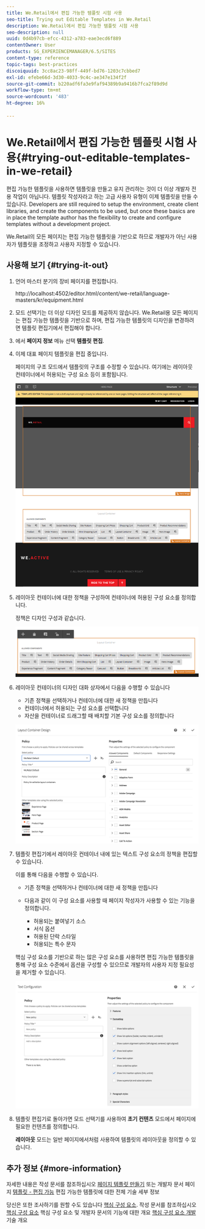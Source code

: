 ```yaml
---
title: We.Retail에서 편집 가능한 템플릿 시험 사용
seo-title: Trying out Editable Templates in We.Retail
description: We.Retail에서 편집 가능한 템플릿 시험 사용
seo-description: null
uuid: 0d4b97cb-efcc-4312-a783-eae3ecd6f889
contentOwner: User
products: SG_EXPERIENCEMANAGER/6.5/SITES
content-type: reference
topic-tags: best-practices
discoiquuid: 3cc8ac23-98ff-449f-bd76-1203c7cbbed7
exl-id: efebe66d-3d30-4033-9c4c-ae347e134f2f
source-git-commit: b220adf6fa3e9faf94389b9a9416b7fca2f89d9d
workflow-type: tm+mt
source-wordcount: '483'
ht-degree: 16%

---
```


# We.Retail에서 편집 가능한 템플릿 시험 사용{#trying-out-editable-templates-in-we-retail}

편집 가능한 템플릿을 사용하면 템플릿을 만들고 유지 관리하는 것이 더 이상 개발자 전용 작업이 아닙니다. 템플릿 작성자라고 하는 고급 사용자 유형이 이제 템플릿을 만들 수 있습니다. Developers are still required to setup the environment, create client libraries, and create the components to be used, but once these basics are in place the template author has the flexibility to create and configure templates without a development project.

We.Retail의 모든 페이지는 편집 가능한 템플릿을 기반으로 하므로 개발자가 아닌 사용자가 템플릿을 조정하고 사용자 지정할 수 있습니다.

## 사용해 보기 {#trying-it-out}

1. 언어 마스터 분기의 장비 페이지를 편집합니다.

   http://localhost:4502/editor.html/content/we-retail/language-masters/kr/equipment.html

1. 모드 선택기는 더 이상 디자인 모드를 제공하지 않습니다. We.Retail용 모든 페이지는 편집 가능한 템플릿을 기반으로 하며, 편집 가능한 템플릿의 디자인을 변경하려면 템플릿 편집기에서 편집해야 합니다.
1. 에서 **페이지 정보** 메뉴 선택 **템플릿 편집**.
1. 이제 대표 페이지 템플릿을 편집 중입니다.

   페이지의 구조 모드에서 템플릿의 구조를 수정할 수 있습니다. 여기에는 레이아웃 컨테이너에서 허용되는 구성 요소 등이 포함됩니다.

   ![chlimage_1-138](assets/chlimage_1-138.png)

1. 레이아웃 컨테이너에 대한 정책을 구성하여 컨테이너에 허용된 구성 요소를 정의합니다.

   정책은 디자인 구성과 같습니다.

   ![chlimage_1-139](assets/chlimage_1-139.png)

1. 레이아웃 컨테이너의 디자인 대화 상자에서 다음을 수행할 수 있습니다

   * 기존 정책을 선택하거나 컨테이너에 대한 새 정책을 만듭니다
   * 컨테이너에서 허용되는 구성 요소를 선택합니다
   * 자산을 컨테이너로 드래그할 때 배치할 기본 구성 요소를 정의합니다

   ![chlimage_1-140](assets/chlimage_1-140.png)

1. 템플릿 편집기에서 레이아웃 컨테이너 내에 있는 텍스트 구성 요소의 정책을 편집할 수 있습니다.

   이를 통해 다음을 수행할 수 있습니다.

   * 기존 정책을 선택하거나 컨테이너에 대한 새 정책을 만듭니다
   * 다음과 같이 이 구성 요소를 사용할 때 페이지 작성자가 사용할 수 있는 기능을 정의합니다.

      * 허용되는 붙여넣기 소스
      * 서식 옵션
      * 허용된 단락 스타일
      * 허용되는 특수 문자

   핵심 구성 요소를 기반으로 하는 많은 구성 요소를 사용하면 편집 가능한 템플릿을 통해 구성 요소 수준에서 옵션을 구성할 수 있으므로 개발자의 사용자 지정 필요성을 제거할 수 있습니다.

   ![chlimage_1-141](assets/chlimage_1-141.png)

1. 템플릿 편집기로 돌아가면 모드 선택기를 사용하여 **초기 컨텐츠** 모드에서 페이지에 필요한 컨텐츠를 정의합니다.

   **레이아웃** 모드는 일반 페이지에서처럼 사용하여 템플릿의 레이아웃을 정의할 수 있습니다.

## 추가 정보 {#more-information}

자세한 내용은 작성 문서를 참조하십시오 [페이지 템플릿 만들기](/help/sites-authoring/templates.md) 또는 개발자 문서 페이지 [템플릿 - 편집 가능](/help/sites-developing/page-templates-editable.md) 편집 가능한 템플릿에 대한 전체 기술 세부 정보

당신은 또한 조사하기를 원할 수도 있습니다 [핵심 구성 요소](/help/sites-developing/we-retail-core-components.md). 작성 문서를 참조하십시오 [핵심 구성 요소](https://docs.adobe.com/content/help/ko/experience-manager-core-components/using/introduction.html) 핵심 구성 요소 및 개발자 문서의 기능에 대한 개요 [핵심 구성 요소 개발](https://helpx.adobe.com/experience-manager/core-components/using/developing.html) 기술 개요
